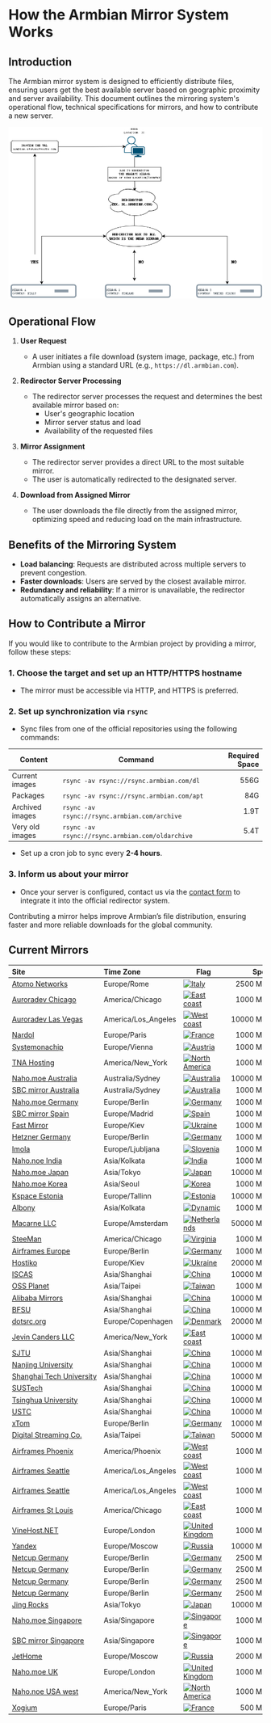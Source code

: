 # How the Armbian Mirror System Works  

## Introduction  
The Armbian mirror system is designed to efficiently distribute files, ensuring users get the best available server based on geographic proximity and server availability. This document outlines the mirroring system's operational flow, technical specifications for mirrors, and how to contribute a new server.

![armbian-mirror-explication](images/armbian-mirror-explication.png)

## Operational Flow  

1. **User Request**  
   - A user initiates a file download (system image, package, etc.) from Armbian using a standard URL (e.g., `https://dl.armbian.com`).  

2. **Redirector Server Processing**  
   - The redirector server processes the request and determines the best available mirror based on:  
     - User's geographic location  
     - Mirror server status and load  
     - Availability of the requested files  

3. **Mirror Assignment**  
   - The redirector server provides a direct URL to the most suitable mirror.  
   - The user is automatically redirected to the designated server.  

4. **Download from Assigned Mirror**  
   - The user downloads the file directly from the assigned mirror, optimizing speed and reducing load on the main infrastructure.  

## Benefits of the Mirroring System  
- **Load balancing**: Requests are distributed across multiple servers to prevent congestion.  
- **Faster downloads**: Users are served by the closest available mirror.  
- **Redundancy and reliability**: If a mirror is unavailable, the redirector automatically assigns an alternative.  

## How to Contribute a Mirror  
If you would like to contribute to the Armbian project by providing a mirror, follow these steps:  

### 1. Choose the target and set up an HTTP/HTTPS hostname  
   - The mirror must be accessible via HTTP, and HTTPS is preferred.  

### 2. Set up synchronization via `rsync`  
   - Sync files from one of the official repositories using the following commands:  

   | Content | Command | Required Space |  
   |---------|---------|---------------:|  
   | Current images | `rsync -av rsync://rsync.armbian.com/dl` | 556G |  
   | Packages | `rsync -av rsync://rsync.armbian.com/apt` | 84G |  
   | Archived images | `rsync -av rsync://rsync.armbian.com/archive` | 1.9T |  
   | Very old images | `rsync -av rsync://rsync.armbian.com/oldarchive` | 5.4T |  

   - Set up a cron job to sync every **2-4 hours**.  

### 3. Inform us about your mirror  
   - Once your server is configured, contact us via the [contact form](https://www.armbian.com/contact/) to integrate it into the official redirector system.  

Contributing a mirror helps improve Armbian’s file distribution, ensuring faster and more reliable downloads for the global community.  



## Current Mirrors

| Site | Time Zone | Flag | Speed  | Packages | Images | Archive | Rsync |
|:-----|:----------|------|-------:|:--------:|:------:|:-------:|:-----:|
| [Atomo&nbsp;Networks](https://armbian.atomonetworks.com) | Europe/Rome | [![Italy](https://flagsapi.com/IT/shiny/32.png)](https://www.openstreetmap.org/search?lat=38.157745&lon=13.195175) | 2500&nbsp;Mbps | :white_check_mark: | :white_check_mark: | :white_check_mark: | :white_check_mark: |
| [Auroradev&nbsp;Chicago](https://armbian.chi.auroradev.org) | America/Chicago | [![East coast](https://flagsapi.com/US/shiny/32.png)](https://www.openstreetmap.org/search?lat=41.881832&lon=-87.623177) | 1000&nbsp;Mbps | :white_check_mark: | :white_check_mark: |  |  |
| [Auroradev&nbsp;Las&nbsp;Vegas](https://armbian.lv.auroradev.org) | America/Los_Angeles | [![West coast](https://flagsapi.com/US/shiny/32.png)](https://www.openstreetmap.org/search?lat=36.18811&lon=-115.176468) | 10000&nbsp;Mbps | :white_check_mark: | :white_check_mark: | :white_check_mark: | :white_check_mark: |
| [Nardol](https://armbian.nardol.ovh) | Europe/Paris | [![France](https://flagsapi.com/FR/shiny/32.png)](https://www.openstreetmap.org/search?lat=48.8582&lon=2.3387) | 1000&nbsp;Mbps | :white_check_mark: | :white_check_mark: |  |  |
| [Systemonachip](https://armbian.systemonachip.net) | Europe/Vienna | [![Austria](https://flagsapi.com/AT/shiny/32.png)](https://www.openstreetmap.org/search?lat=48.3003&lon=16.3441) | 1000&nbsp;Mbps | :white_check_mark: | :white_check_mark: | :white_check_mark: |  |
| [TNA&nbsp;Hosting](https://armbian.tnahosting.net) | America/New_York | [![North America](https://flagsapi.com/US/shiny/32.png)](https://www.openstreetmap.org/search?lat=42.112&lon=-88.0353) | 1000&nbsp;Mbps | :white_check_mark: | :white_check_mark: | :white_check_mark: |  |
| [Naho.moe&nbsp;Australia](https://au.mirrors.naho.moe) | Australia/Sydney | [![Australia](https://flagsapi.com/AU/shiny/32.png)](https://www.openstreetmap.org/search?lat=-33.8678&lon=151.207) | 10000&nbsp;Mbps | :x: | :x: |  |  |
| [SBC&nbsp;mirror&nbsp;Australia](https://au.sbcmirror.org) | Australia/Sydney | [![Australia](https://flagsapi.com/AU/shiny/32.png)](https://www.openstreetmap.org/search?lat=-33.8715&lon=151.2006) | 1000&nbsp;Mbps | :white_check_mark: | :white_check_mark: |  |  |
| [Naho.moe&nbsp;Germany](https://de.mirrors.naho.moe) | Europe/Berlin | [![Germany](https://flagsapi.com/DE/shiny/32.png)](https://www.openstreetmap.org/search?lat=49.4453&lon=11.0222) | 1000&nbsp;Mbps | :x: | :x: |  |  |
| [SBC&nbsp;mirror&nbsp;Spain](https://es.sbcmirror.org) | Europe/Madrid | [![Spain](https://flagsapi.com/ES/shiny/32.png)](https://www.openstreetmap.org/search?lat=40.4163&lon=-3.6934) | 1000&nbsp;Mbps | :white_check_mark: | :white_check_mark: |  |  |
| [Fast&nbsp;Mirror](https://fastmirror.pp.ua) | Europe/Kiev | [![Ukraine](https://flagsapi.com/UA/shiny/32.png)](https://www.openstreetmap.org/search?lat=50.458&lon=30.5303) | 1000&nbsp;Mbps | :white_check_mark: | :white_check_mark: |  |  |
| [Hetzner&nbsp;Germany](https://fi.mirror.armbian.de) | Europe/Berlin | [![Germany](https://flagsapi.com/FI/shiny/32.png)](https://www.openstreetmap.org/search?lat=51.2993&lon=9.491) | 1000&nbsp;Mbps | :white_check_mark: | :white_check_mark: | :white_check_mark: | :white_check_mark: |
| [Imola](https://imola.armbian.com) | Europe/Ljubljana | [![Slovenia](https://flagsapi.com/SI/shiny/32.png)](https://www.openstreetmap.org/search?lat=46.081638&lon=14.526054) | 1000&nbsp;Mbps | :white_check_mark: | :white_check_mark: | :white_check_mark: |  |
| [Naho.noe&nbsp;India](https://in.mirrors.naho.moe) | Asia/Kolkata | [![India](https://flagsapi.com/US/shiny/32.png)](https://www.openstreetmap.org/search?lat=19.0728&lon=72.8826) | 1000&nbsp;Mbps | :x: | :x: |  |  |
| [Naho.moe&nbsp;Japan](https://jp.mirrors.naho.moe) | Asia/Tokyo | [![Japan](https://flagsapi.com/JP/shiny/32.png)](https://www.openstreetmap.org/search?lat=35.6895&lon=139.6923) | 10000&nbsp;Mbps | :x: | :x: |  |  |
| [Naho.moe&nbsp;Korea](https://kr.mirrors.naho.moe) | Asia/Seoul | [![Korea](https://flagsapi.com/KR/shiny/32.png)](https://www.openstreetmap.org/search?lat=37.499177&lon=126.922828) | 1000&nbsp;Mbps | :x: | :x: |  |  |
| [Kspace&nbsp;Estonia](https://k-space.ee.armbian.com) | Europe/Tallinn | [![Estonia](https://flagsapi.com/EE/shiny/32.png)](https://www.openstreetmap.org/search?lat=59.397987&lon=24.661898) | 10000&nbsp;Mbps | :white_check_mark: | :white_check_mark: | :white_check_mark: | :white_check_mark: |
| [Albony](https://mirror.albony.in) | Asia/Kolkata | [![Dynamic](https://flagsapi.com/IN/shiny/32.png)](https://www.openstreetmap.org/search?lat=null&lon=null) | 1000&nbsp;Mbps | :white_check_mark: |  |  |  |
| [Macarne&nbsp;LLC](https://mirror.ams.macarne.com/armbian) | Europe/Amsterdam | [![Netherlands](https://flagsapi.com/US/shiny/32.png)](https://www.openstreetmap.org/search?lat=52.3785&lon=4.9) | 50000&nbsp;Mbps | :white_check_mark: | :white_check_mark: | :white_check_mark: |  |
| [SteeMan](https://mirror.dogmantech.com) | America/Chicago | [![Virginia](https://flagsapi.com/US/shiny/32.png)](https://www.openstreetmap.org/search?lat=42.9633&lon=-85.6679) | 1000&nbsp;Mbps | :x: |  |  |  |
| [Airframes&nbsp;Europe](https://mirror-eu-de1.armbian.airframes.io) | Europe/Berlin | [![Germany](https://flagsapi.com/NL/shiny/32.png)](https://www.openstreetmap.org/search?lat=49.405&lon=11.1617) | 1000&nbsp;Mbps | :x: | :x: |  |  |
| [Hostiko](https://mirror.hostiko.network) | Europe/Kiev | [![Ukraine](https://flagsapi.com/UA/shiny/32.png)](https://www.openstreetmap.org/search?lat=50.4547&lon=30.5238) | 20000&nbsp;Mbps | :white_check_mark: | :white_check_mark: |  |  |
| [ISCAS](https://mirror.iscas.ac.cn) | Asia/Shanghai | [![China](https://flagsapi.com/CN/shiny/32.png)](https://www.openstreetmap.org/search?lat=39.9075&lon=116.3971) | 10000&nbsp;Mbps | :white_check_mark: | :white_check_mark: |  |  |
| [OSS&nbsp;Planet](https://mirror.ossplanet.net) | Asia/Taipei | [![Taiwan](https://flagsapi.com/TW/shiny/32.png)](https://www.openstreetmap.org/search?lat=24.0&lon=121.0) | 1000&nbsp;Mbps | :white_check_mark: |  |  |  |
| [Alibaba&nbsp;Mirrors](https://mirrors.aliyun.com) | Asia/Shanghai | [![China](https://flagsapi.com/US/shiny/32.png)](https://www.openstreetmap.org/search?lat=34.7732&lon=113.722) | 10000&nbsp;Mbps | :white_check_mark: | :white_check_mark: |  |  |
| [BFSU](https://mirrors.bfsu.edu.cn) | Asia/Shanghai | [![China](https://flagsapi.com/CN/shiny/32.png)](https://www.openstreetmap.org/search?lat=39.911&lon=116.395) | 10000&nbsp;Mbps | :white_check_mark: | :white_check_mark: |  |  |
| [dotsrc.org](https://mirrors.dotsrc.org) | Europe/Copenhagen | [![Denmark](https://flagsapi.com/DK/shiny/32.png)](https://www.openstreetmap.org/search?lat=55.6802&lon=12.5892) | 20000&nbsp;Mbps | :white_check_mark: | :white_check_mark: |  |  |
| [Jevin&nbsp;Canders&nbsp;LLC](https://mirrors.jevincanders.net) | America/New_York | [![East coast](https://flagsapi.com/US/shiny/32.png)](https://www.openstreetmap.org/search?lat=42.8868&lon=-78.8787) | 10000&nbsp;Mbps | :white_check_mark: | :white_check_mark: |  |  |
| [SJTU](https://mirror.sjtu.edu.cn) | Asia/Shanghai | [![China](https://flagsapi.com/CN/shiny/32.png)](https://www.openstreetmap.org/search?lat=34.7732&lon=113.722) | 10000&nbsp;Mbps | :white_check_mark: |  |  |  |
| [Nanjing&nbsp;University](https://mirrors.nju.edu.cn) | Asia/Shanghai | [![China](https://flagsapi.com/CN/shiny/32.png)](https://www.openstreetmap.org/search?lat=34.7732&lon=113.722) | 10000&nbsp;Mbps | :white_check_mark: | :white_check_mark: |  |  |
| [Shanghai&nbsp;Tech&nbsp;University](https://mirrors.shanghaitech.edu.cn) | Asia/Shanghai | [![China](https://flagsapi.com/CN/shiny/32.png)](https://www.openstreetmap.org/search?lat=34.7732&lon=113.722) | 10000&nbsp;Mbps | :white_check_mark: | :white_check_mark: |  |  |
| [SUSTech](https://mirrors.sustech.edu.cn) | Asia/Shanghai | [![China](https://flagsapi.com/CN/shiny/32.png)](https://www.openstreetmap.org/search?lat=22.2767&lon=113.5788) | 10000&nbsp;Mbps | :white_check_mark: |  |  |  |
| [Tsinghua&nbsp;University](https://mirrors.tuna.tsinghua.edu.cn) | Asia/Shanghai | [![China](https://flagsapi.com/CN/shiny/32.png)](https://www.openstreetmap.org/search?lat=34.7732&lon=113.722) | 10000&nbsp;Mbps | :white_check_mark: | :white_check_mark: |  |  |
| [USTC](https://mirrors.ustc.edu.cn) | Asia/Shanghai | [![China](https://flagsapi.com/CN/shiny/32.png)](https://www.openstreetmap.org/search?lat=34.7732&lon=113.722) | 10000&nbsp;Mbps | :white_check_mark: | :white_check_mark: |  |  |
| [xTom](https://mirrors.xtom.de) | Europe/Berlin | [![Germany](https://flagsapi.com/DE/shiny/32.png)](https://www.openstreetmap.org/search?lat=51.2215&lon=6.7762) | 10000&nbsp;Mbps | :white_check_mark: |  |  |  |
| [Digital&nbsp;Streaming&nbsp;Co.](https://mirror.twds.com.tw) | Asia/Taipei | [![Taiwan](https://flagsapi.com/TW/shiny/32.png)](https://www.openstreetmap.org/search?lat=25.0382&lon=121.5636) | 50000&nbsp;Mbps | :white_check_mark: | :white_check_mark: |  |  |
| [Airframes&nbsp;Phoenix](https://mirror-us-phx1.armbian.airframes.io) | America/Phoenix | [![West coast](https://flagsapi.com/US/shiny/32.png)](https://www.openstreetmap.org/search?lat=33.4413&lon=-112.0421) | 1000&nbsp;Mbps | :x: | :x: |  |  |
| [Airframes&nbsp;Seattle](https://mirror-us-sea1.armbian.airframes.io) | America/Los_Angeles | [![West coast](https://flagsapi.com/US/shiny/32.png)](https://www.openstreetmap.org/search?lat=47.6034&lon=-122.3414) | 1000&nbsp;Mbps | :x: | :x: |  |  |
| [Airframes&nbsp;Seattle](https://mirror-us-sea2.armbian.airframes.io) | America/Los_Angeles | [![West coast](https://flagsapi.com/US/shiny/32.png)](https://www.openstreetmap.org/search?lat=47.6034&lon=-122.3414) | 1000&nbsp;Mbps | :x: | :x: |  |  |
| [Airframes&nbsp;St&nbsp;Louis](https://mirror-us-stl1.armbian.airframes.io) | America/Chicago | [![East coast](https://flagsapi.com/US/shiny/32.png)](https://www.openstreetmap.org/search?lat=38.6287&lon=-90.1988) | 1000&nbsp;Mbps | :white_check_mark: | :white_check_mark: |  |  |
| [VineHost.NET](https://mirror.vinehost.net/armbian) | Europe/London | [![United Kingdom](https://flagsapi.com/US/shiny/32.png)](https://www.openstreetmap.org/search?lat=54.1448&lon=-0.1555) | 1000&nbsp;Mbps | :white_check_mark: | :white_check_mark: |  |  |
| [Yandex](https://mirror.yandex.ru/mirrors/armbian) | Europe/Moscow | [![Russia](https://flagsapi.com/US/shiny/32.png)](https://www.openstreetmap.org/search?lat=55.7483&lon=37.6171) | 10000&nbsp;Mbps |  | :white_check_mark: | :white_check_mark: |  |
| [Netcup&nbsp;Germany](https://netcup-01.armbian.com) | Europe/Berlin | [![Germany](https://flagsapi.com/AT/shiny/32.png)](https://www.openstreetmap.org/search?lat=49.4478&lon=11.0683) | 2500&nbsp;Mbps | :white_check_mark: | :white_check_mark: |  |  |
| [Netcup&nbsp;Germany](https://netcup-02.armbian.com) | Europe/Berlin | [![Germany](https://flagsapi.com/AT/shiny/32.png)](https://www.openstreetmap.org/search?lat=49.4478&lon=11.0683) | 2500&nbsp;Mbps | :white_check_mark: |  |  |  |
| [Netcup&nbsp;Germany](https://netcup-03.armbian.com) | Europe/Berlin | [![Germany](https://flagsapi.com/DE/shiny/32.png)](https://www.openstreetmap.org/search?lat=49.4478&lon=11.0683) | 2500&nbsp;Mbps | :white_check_mark: | :white_check_mark: |  |  |
| [Netcup&nbsp;Germany](https://netcup.armbian.com) | Europe/Berlin | [![Germany](https://flagsapi.com/DE/shiny/32.png)](https://www.openstreetmap.org/search?lat=49.4478&lon=11.0683) | 2500&nbsp;Mbps | :white_check_mark: |  |  |  |
| [Jing&nbsp;Rocks](https://repo.jing.rocks) | Asia/Tokyo | [![Japan](https://flagsapi.com/JP/shiny/32.png)](https://www.openstreetmap.org/search?lat=35.652832&lon=139.839478) | 10000&nbsp;Mbps | :white_check_mark: | :white_check_mark: |  |  |
| [Naho.moe&nbsp;Singapore](https://sg.mirrors.naho.moe) | Asia/Singapore | [![Singapore](https://flagsapi.com/SG/shiny/32.png)](https://www.openstreetmap.org/search?lat=1.29&lon=103.8551) | 1000&nbsp;Mbps | :x: | :x: |  |  |
| [SBC&nbsp;mirror&nbsp;Singapore](https://sg.sbcmirror.org) | Asia/Singapore | [![Singapore](https://flagsapi.com/SG/shiny/32.png)](https://www.openstreetmap.org/search?lat=1.3673&lon=103.8014) | 1000&nbsp;Mbps | :white_check_mark: | :white_check_mark: |  |  |
| [JetHome](https://stpete-mirror.armbian.com) | Europe/Moscow | [![Russia](https://flagsapi.com/RU/shiny/32.png)](https://www.openstreetmap.org/search?lat=59.9417&lon=30.3096) | 2000&nbsp;Mbps | :white_check_mark: | :white_check_mark: | :white_check_mark: |  |
| [Naho.moe&nbsp;UK](https://uk.mirrors.naho.moe) | Europe/London | [![United Kingdom](https://flagsapi.com/GB/shiny/32.png)](https://www.openstreetmap.org/search?lat=51.5085&lon=-0.1257) | 1000&nbsp;Mbps | :x: | :x: |  |  |
| [Naho.noe&nbsp;USA&nbsp;west](https://wa.mirrors.naho.moe) | America/New_York | [![North America](https://flagsapi.com/US/shiny/32.png)](https://www.openstreetmap.org/search?lat=47.6062&lon=-122.3321) | 1000&nbsp;Mbps | :x: | :x: |  |  |
| [Xogium](https://xogium.performanceservers.nl) | Europe/Paris | [![France](https://flagsapi.com/NL/shiny/32.png)](https://www.openstreetmap.org/search?lat=48.5144&lon=-2.768) | 500&nbsp;Mbps | :white_check_mark: | :white_check_mark: | :white_check_mark: |  |
